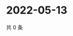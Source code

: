 # 2022-05-13

共 0 条

<!-- BEGIN WEIBO -->
<!-- 最后更新时间 Fri May 13 2022 12:53:32 GMT+0800 (China Standard Time) -->

<!-- END WEIBO -->
